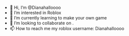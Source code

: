 - 👋 Hi, I’m @Dianahalloooo
- 👀 I’m interested in Roblox
- 🌱 I’m currently learning to make your own game 
- 💞️ I’m looking to collaborate on .
- 📫 How to reach me my roblox username: Dianahalloooo
  

<!---
Dianahalloooo/Dianahalloooo is a ✨ special ✨ repository because its `README.md` (this file) appears on your GitHub profile.
You can click the Preview link to take a look at your changes.
--->
